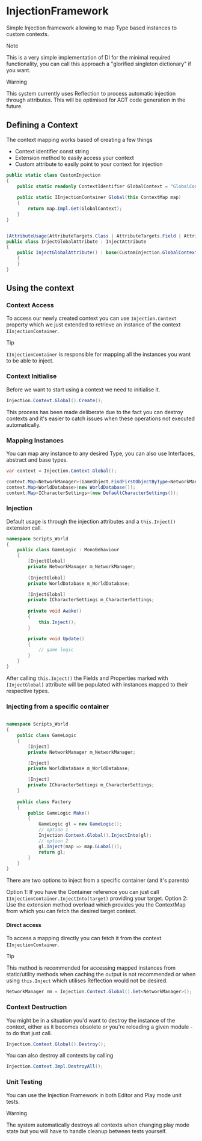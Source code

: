 # InjectionFramework
Simple Injection framework allowing to map Type based instances to custom contexts.

> [!NOTE]
> This is a very simple implementation of DI for the minimal required functionality, you can call this approach a "glorified singleton dictionary" if you want.

> [!WARNING]
> This system currently uses Reflection to process automatic injection through attributes. This will be optimised for AOT code generation in the future.

## Defining a Context

The context mapping works based of creating a few things
- Context identifier const string
- Extension method to easily access your context
- Custom attribute to easily point to your context for injection

```csharp
public static class CustomInjection
{
    public static readonly ContextIdentifier GlobalContext = "GlobalContext";
    
    public static IInjectionContainer Global(this ContextMap map)
    {
        return map.Impl.Get(GlobalContext);
    }
}


[AttributeUsage(AttributeTargets.Class | AttributeTargets.Field | AttributeTargets.Property)]
public class InjectGlobalAttribute : InjectAttribute
{
    public InjectGlobalAttribute() : base(CustomInjection.GlobalContext)
    {
    }
}
```

## Using the context

### Context Access 

To access our newly created context you can use `Injection.Context` property which we just extended to retrieve an instance of the context `IInjectionContainer`.

> [!TIP]
> `IInjectionContainer` is responsible for mapping all the instances you want to be able to inject.

### Context Initialise

Before we want to start using a context we need to initialise it.

```csharp
Injection.Context.Global().Create();
```

This process has been made deliberate due to the fact you can destroy contexts and it's easier to catch issues when these operations not executed automatically.

### Mapping Instances

You can map any instance to any desired Type, you can also use Interfaces, abstract and base types.
```csharp
var context = Injection.Context.Global();

context.Map<NetworkManager>(GameObject.FindFirstObjectByType<NetworkManager>());
context.Map<WorldDatabase>(new WorldDatabase());
context.Map<ICharacterSettings>(new DefaultCharacterSettings());
```


### Injection

Default usage is through the injection attributes and a `this.Inject()` extension call.

```csharp
namespace Scripts_World
{
    public class GameLogic : MonoBehaviour
    {
        [InjectGlobal] 
        private NetworkManager m_NetworkManager;
        
        [InjectGlobal] 
        private WorldDatabase m_WorldDatabase;

        [InjectGlobal] 
        private ICharacterSettings m_CharacterSettings;
        
        private void Awake()
        {
            this.Inject();
        }

        private void Update()
        {
            // game logic
        }
    }
}
```
After calling `this.Inject()` the Fields and Properties marked with `[InjectGlobal]` attribute will be populated with instances mapped to their respective types.

### Injecting from a specific container
```csharp

namespace Scripts_World
{
    public class GameLogic
    {
        [Inject]
        private NetworkManager m_NetworkManager;

        [Inject]
        private WorldDatabase m_WorldDatabase;

        [Inject]
        private ICharacterSettings m_CharacterSettings;
    }
    
    public class Factory
    {
        public GameLogic Make()
        {
            GameLogic gl = new GameLogic();
            // option 1
            Injection.Context.Global().InjectInto(gl);
            // option 2
            gl.Inject(map => map.GLobal());
            return gl;
        }
    }
}
```
There are two options to inject from a specific container (and it's parents)

Option 1: If you have the Container reference you can just call `IInjectionContainer.InjectInto(target)` providing your target.
Option 2: Use the extension method overload which provides you the ContextMap from which you can fetch the desired target context.

#### Direct access
To access a mapping directly you can fetch it from the context `IInjectionContainer`.

> [!TIP]
> This method is recommended for accessing mapped instances from static/utility methods when caching the output is not recommended or when using `this.Inject` which utilises Reflection would not be desired.

```csharp
NetworkManager nm = Injection.Context.Global().Get<NetworkManager>();
```

### Context Destruction

You might be in a situation you'd want to destroy the instance of the context, either as it becomes obsolete or you're reloading a given module - to do that just call.

```csharp
Injection.Context.Global().Destroy();
```

You can also destroy all contexts by calling
```csharp
Injection.Context.Impl.DestroyAll();
```

### Unit Testing
You can use the Injection Framework in both Editor and Play mode unit tests.

> [!WARNING]
> The system automatically destroys all contexts when changing play mode state but you will have to handle cleanup between tests yourself.